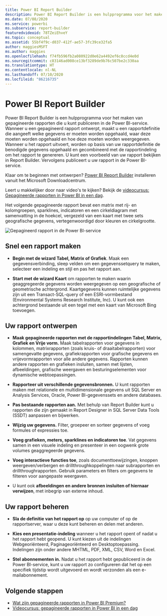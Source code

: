```yaml
---
title: Power BI Report Builder
description: Power BI Report Builder is een hulpprogramma voor het maken van gepagineerde rapporten.
ms.date: 07/08/2020
ms.service: powerbi
ms.subservice: report-builder
featuredvideoid: 78TZeiEhveY
ms.topic: conceptual
ms.assetid: 55bf4f9c-d037-412f-ae57-3fc39ce32fa5
author: maggiesMSFT
ms.author: maggies
ms.openlocfilehash: f74fb596fb2a080922d0e62a4492ef6c8ccd4e0d
ms.sourcegitcommit: c83146ad008ce13bf3289de9b76c507be2c330aa
ms.translationtype: HT
ms.contentlocale: nl-NL
ms.lasthandoff: 07/10/2020
ms.locfileid: "86216735"
---
```

# <a name="power-bi-report-builder"></a>Power BI Report Builder

 Power BI Report Builder is een hulpprogramma voor het maken van gepagineerde rapporten die u kunt publiceren in de Power BI-service.  Wanneer u een gepagineerd rapport ontwerpt, maakt u een rapportdefinitie die aangeeft welke gegevens er moeten worden opgehaald, waar deze moeten worden opgehaald en hoe deze moeten worden weergegeven. Wanneer u het rapport uitvoert, worden op basis van uw rapportdefinitie de benodigde gegevens opgehaald en gecombineerd met de rapportindeling om het rapport te genereren. U kunt een voorbeeld van uw rapport bekijken in Report Builder. Vervolgens publiceert u uw rapport in de Power BI-service.
 
Klaar om te beginnen met ontwerpen? [Power BI Report Builder](https://aka.ms/pbireportbuilder) installeren vanuit het Microsoft Downloadcentrum.

Leert u makkelijker door naar video's te kijken? Bekijk de [videocursus: Gepagineerde rapporten in Power BI in een dag](../learning-catalog/paginated-reports-online-course.md).

Het volgende gepagineerde rapport bevat een matrix met rij- en kolomgroepen, sparklines, indicatoren en een cirkeldiagram met samenvatting in de hoekcel, vergezeld van een kaart met twee sets geografische gegevens, vertegenwoordigd door kleuren en cirkelgrootte.  

![Gepagineerd rapport in de Power BI-service](media/report-builder-power-bi/report-builder-get-started-paginated-report.png)

##  <a name="jump-start-report-creation"></a><a name="JumpStartReptCreation"></a> Snel een rapport maken  
 
-   **Begin met de wizard Tabel, Matrix of Grafiek**. Maak een gegevensverbinding, sleep velden om een gegevenssetquery te maken, selecteer een indeling en stijl en pas het rapport aan.  
  
-   **Start met de wizard Kaart** om rapporten te maken waarin geaggregeerde gegevens worden weergegeven op een geografische of geometrische achtergrond. Kaartgegevens kunnen ruimtelijke gegevens zijn uit een Transact-SQL-query of een ESRI-vormbestand (Environmental Systems Research Institute, Inc). U kunt ook een achtergrond bestaande uit een tegel met een kaart van Microsoft Bing toevoegen.  

##  <a name="design-your-report"></a><a name="DesignRept"></a> Uw rapport ontwerpen  
  
-   **Maak gepagineerde rapporten met de rapportindelingen Tabel, Matrix, Grafiek en Vrije vorm.** Maak tabelrapporten voor gegevens in kolommen, matrixrapporten (zoals kruis- of draaitabelrapporten) voor samengevatte gegevens, grafiekrapporten voor grafische gegevens en vrijevormrapporten voor alle andere gegevens. Rapporten kunnen andere rapporten en grafieken insluiten, samen met lijsten, afbeeldingen, grafische weergaven en besturingselementen voor dynamische webtoepassingen.  
  
-   **Rapporteer uit verschillende gegevensbronnen.** U kunt rapporten maken met relationele en multidimensionale gegevens uit SQL Server en Analysis Services, Oracle, Power BI-gegevenssets en andere databases.  
  
-   **Pas bestaande rapporten aan.** Met behulp van Report Builder kunt u rapporten die zijn gemaakt in Report Designer in SQL Server Data Tools (SSDT) aanpassen en bijwerken.  
  
-   **Wijzig uw gegevens.** Filter, groepeer en sorteer gegevens of voeg formules of expressies toe.  

-   **Voeg grafieken, meters, sparklines en indicatoren toe**. Vat gegevens samen in een visuele indeling en presenteer in een oogwenk grote volumes geaggregeerde gegevens.  
  
-   **Voeg interactieve functies toe**, zoals documenttoewijzingen, knoppen weergeven/verbergen en drillthroughkoppelingen naar subrapporten en drillthroughrapporten. Gebruik parameters en filters om gegevens te filteren voor aangepaste weergaven.  
  
-   U kunt ook **afbeeldingen en andere bronnen insluiten of hiernaar verwijzen**, met inbegrip van externe inhoud.  
  
##  <a name="manage-your-report"></a><a name="ManageRpt"></a> Uw rapport beheren  
  
-   **Sla de definitie van het rapport op** op uw computer of op de rapportserver, waar u deze kunt beheren en delen met anderen.  
  
-   **Kies een presentatie-indeling** wanneer u het rapport opent of nadat u het rapport hebt geopend. U kunt kiezen uit de indelingen Webgeoriënteerd, Paginageoriënteerd en Desktoptoepassing. Indelingen zijn onder andere MHTML, PDF, XML, CSV, Word en Excel.  
  
-   **Stel abonnementen in.** Nadat u het rapport hebt gepubliceerd in de Power BI-service, kunt u uw rapport zo configureren dat het op een specifiek tijdstip wordt uitgevoerd en wordt verzonden als een e-mailabonnement.  

## <a name="next-steps"></a>Volgende stappen

- [Wat zijn gepagineerde rapporten in Power BI Premium?](paginated-reports-report-builder-power-bi.md)
- [Videocursus: gepagineerde rapporten in Power BI in een dag](../learning-catalog/paginated-reports-online-course.md)
